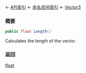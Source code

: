 ← [API索引](Api-Index) ← [命名空间索引](Namespace-Index) ← [Vector3](VRageMath.Vector3)

### 概要

```csharp
public float Length()
```

Calculates the length of the vector.

### 返回

[float](https://docs.microsoft.com/en-us/dotnet/api/System.Single?view=netframework-4.6)

